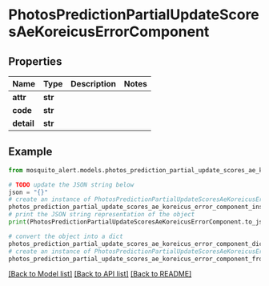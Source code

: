 # PhotosPredictionPartialUpdateScoresAeKoreicusErrorComponent


## Properties

Name | Type | Description | Notes
------------ | ------------- | ------------- | -------------
**attr** | **str** |  | 
**code** | **str** |  | 
**detail** | **str** |  | 

## Example

```python
from mosquito_alert.models.photos_prediction_partial_update_scores_ae_koreicus_error_component import PhotosPredictionPartialUpdateScoresAeKoreicusErrorComponent

# TODO update the JSON string below
json = "{}"
# create an instance of PhotosPredictionPartialUpdateScoresAeKoreicusErrorComponent from a JSON string
photos_prediction_partial_update_scores_ae_koreicus_error_component_instance = PhotosPredictionPartialUpdateScoresAeKoreicusErrorComponent.from_json(json)
# print the JSON string representation of the object
print(PhotosPredictionPartialUpdateScoresAeKoreicusErrorComponent.to_json())

# convert the object into a dict
photos_prediction_partial_update_scores_ae_koreicus_error_component_dict = photos_prediction_partial_update_scores_ae_koreicus_error_component_instance.to_dict()
# create an instance of PhotosPredictionPartialUpdateScoresAeKoreicusErrorComponent from a dict
photos_prediction_partial_update_scores_ae_koreicus_error_component_from_dict = PhotosPredictionPartialUpdateScoresAeKoreicusErrorComponent.from_dict(photos_prediction_partial_update_scores_ae_koreicus_error_component_dict)
```
[[Back to Model list]](../README.md#documentation-for-models) [[Back to API list]](../README.md#documentation-for-api-endpoints) [[Back to README]](../README.md)



